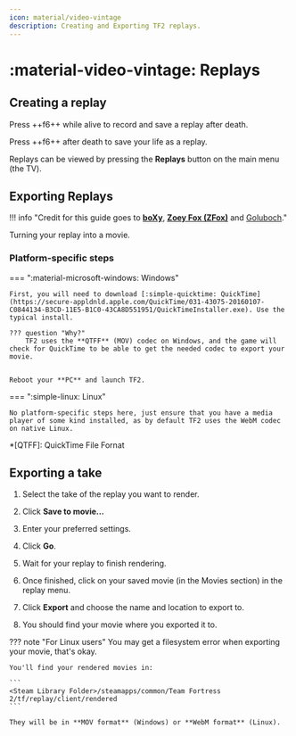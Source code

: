 ```yaml
---
icon: material/video-vintage
description: Creating and Exporting TF2 replays.
---
```


# :material-video-vintage: Replays

## Creating a replay

Press ++f6++ while alive to record and save a replay after death.

Press ++f6++ after death to save your life as a replay.

Replays can be viewed by pressing the **Replays** button on the main menu (the TV).

## Exporting Replays

!!! info "Credit for this guide goes to [**boXy**](https://steamcommunity.com/id/secretitem), [**Zoey Fox (ZFox)**](https://steamcommunity.com/id/Zoey_Fox/) and [Goluboch](https://steamcommunity.com/id/goluboch/)."

Turning your replay into a movie.

### Platform-specific steps

=== ":material-microsoft-windows: Windows"

    First, you will need to download [:simple-quicktime: QuickTime](https://secure-appldnld.apple.com/QuickTime/031-43075-20160107-C0844134-B3CD-11E5-B1C0-43CA8D551951/QuickTimeInstaller.exe). Use the typical install.

    ??? question "Why?"
        TF2 uses the **QTFF** (MOV) codec on Windows, and the game will check for QuickTime to be able to get the needed codec to export your movie.


    Reboot your **PC** and launch TF2.


=== ":simple-linux: Linux"

    No platform-specific steps here, just ensure that you have a media player of some kind installed, as by default TF2 uses the WebM codec on native Linux.


*[QTFF]: QuickTime File Fornat

## Exporting a take

1. Select the take of the replay you want to render.

1. Click **Save to movie...**

1. Enter your preferred settings.

1. Click **Go**.

1. Wait for your replay to finish rendering.

1. Once finished, click on your saved movie (in the Movies section) in the replay menu.

1. Click **Export** and choose the name and location to export to.

1. You should find your movie where you exported it to.

??? note "For Linux users"
    You may get a filesystem error when exporting your movie, that's okay.

    You'll find your rendered movies in: 
    
    ```
    <Steam Library Folder>/steamapps/common/Team Fortress 2/tf/replay/client/rendered
    ```

    They will be in **MOV format** (Windows) or **WebM format** (Linux).